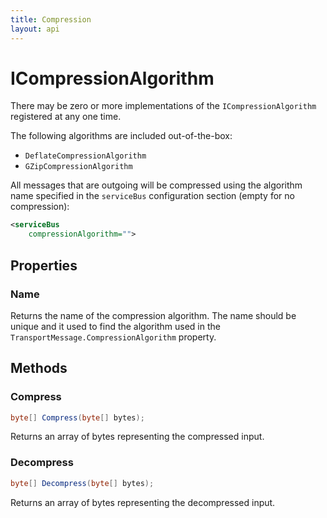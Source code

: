 ```yaml
---
title: Compression
layout: api
---
```

# ICompressionAlgorithm

There may be zero or more implementations of the `ICompressionAlgorithm` registered at any one time.

The following algorithms are included out-of-the-box:

- `DeflateCompressionAlgorithm`
- `GZipCompressionAlgorithm`

All messages that are outgoing will be compressed using the algorithm name specified in the `serviceBus` configuration section (empty for no compression):

```xml
<serviceBus
    compressionAlgorithm="">
```

## Properties

### Name

Returns the name of the compression algorithm.  The name should be unique and it used to find the algorithm used in the `TransportMessage.CompressionAlgorithm` property.

## Methods

### Compress

``` c#
byte[] Compress(byte[] bytes);
```

Returns an array of bytes representing the compressed input.

### Decompress

``` c#
byte[] Decompress(byte[] bytes);
```

Returns an array of bytes representing the decompressed input.
